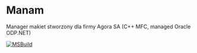 # Manam
Manager makiet stworzony dla firmy Agora SA (C++ MFC, managed Oracle ODP.NET)

[![MSBuild](https://github.com/vSzemkel/Manam/actions/workflows/msbuild.yml/badge.svg)](https://github.com/vSzemkel/Manam/actions/workflows/msbuild.yml)